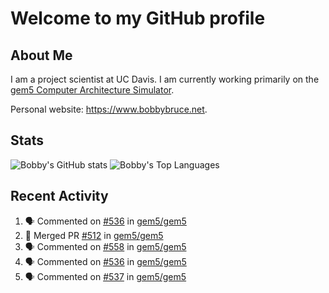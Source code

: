 # Welcome to my GitHub profile

## About Me

I am a project scientist at UC Davis. I am currently working primarily on the [gem5 Computer Architecture Simulator](https://github.com/gem5).

Personal website: <https://www.bobbybruce.net>.

## Stats

![Bobby's GitHub stats](https://github-readme-stats.vercel.app/api?username=bobbyrbruce&show_icons=true&theme=responsive&include_all_commits=true&count_private=true&show=reviews&disable_animations=true)
![Bobby's Top Languages ](https://github-readme-stats.vercel.app/api/top-langs/?username=bobbyrbruce&layout=compact&theme=responsive&count_private=true&langs_count=10&disable_animations=true)

## Recent Activity

<!--START_SECTION:activity-->
1. 🗣 Commented on [#536](https://github.com/gem5/gem5/pull/536#issuecomment-1808592964) in [gem5/gem5](https://github.com/gem5/gem5)
2. 🎉 Merged PR [#512](https://github.com/gem5/gem5/pull/512) in [gem5/gem5](https://github.com/gem5/gem5)
3. 🗣 Commented on [#558](https://github.com/gem5/gem5/issues/558#issuecomment-1808468849) in [gem5/gem5](https://github.com/gem5/gem5)
4. 🗣 Commented on [#536](https://github.com/gem5/gem5/pull/536#issuecomment-1808296401) in [gem5/gem5](https://github.com/gem5/gem5)
5. 🗣 Commented on [#537](https://github.com/gem5/gem5/pull/537#issuecomment-1808257360) in [gem5/gem5](https://github.com/gem5/gem5)
<!--END_SECTION:activity-->
